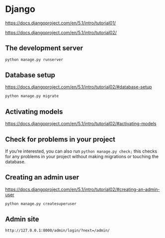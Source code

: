 # Django

https://docs.djangoproject.com/en/5.1/intro/tutorial01/

https://docs.djangoproject.com/en/5.1/intro/tutorial02/

## The development server

```bash
python manage.py runserver
```

## Database setup

https://docs.djangoproject.com/en/5.1/intro/tutorial02/#database-setup

```bash
python manage.py migrate
```

## Activating models

https://docs.djangoproject.com/en/5.1/intro/tutorial02/#activating-models

## Check for problems in your project

If you’re interested, you can also run `python manage.py check;` this checks for any problems in your project without making migrations or touching the database.

## Creating an admin user

https://docs.djangoproject.com/en/5.1/intro/tutorial02/#creating-an-admin-user

```bash
python manage.py createsuperuser
```

## Admin site

`http://127.0.0.1:8000/admin/login/?next=/admin/`
